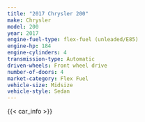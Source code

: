 ```yaml
---
title: "2017 Chrysler 200"
make: Chrysler
model: 200
year: 2017
engine-fuel-type: flex-fuel (unleaded/E85)
engine-hp: 184
engine-cylinders: 4
transmission-type: Automatic
driven-wheels: Front wheel drive
number-of-doors: 4
market-category: Flex Fuel
vehicle-size: Midsize
vehicle-style: Sedan
---
```


{{< car_info >}}
